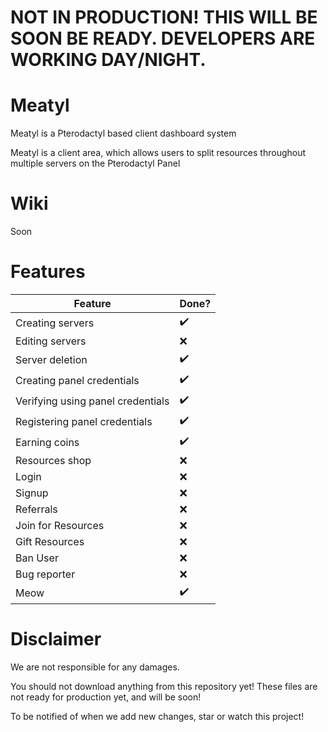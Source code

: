 # **NOT IN PRODUCTION! THIS WILL BE SOON BE READY. DEVELOPERS ARE WORKING DAY/NIGHT.**


# Meatyl

Meatyl is a Pterodactyl based client dashboard system 

Meatyl is a client area, which allows users to split resources throughout multiple servers on the Pterodactyl Panel


# Wiki

Soon

# Features
| Feature               | Done? |
|-----------------------|-----------|
| Creating servers       | ✔️         |
| Editing servers        | ❌         |
| Server deletion       | ✔️         |
| Creating panel credentials     | ✔️         |
| Verifying using panel credentials                 | ✔️         |
| Registering panel credentials           | ✔️         |
| Earning coins         | ✔️         |
| Resources shop        | ❌         |
| Login        | ❌         |
| Signup        | ❌         |
| Referrals        | ❌         |
| Join for Resources        | ❌         |
| Gift Resources       | ❌         |
| Ban User       | ❌         |
| Bug reporter       | ❌         |
| Meow       | ✔️         |
# Disclaimer

We are not responsible for any damages.

You should not download anything from this repository yet! These files are not ready for production yet, and will be soon!

To be notified of when we add new changes, star or watch this project!
